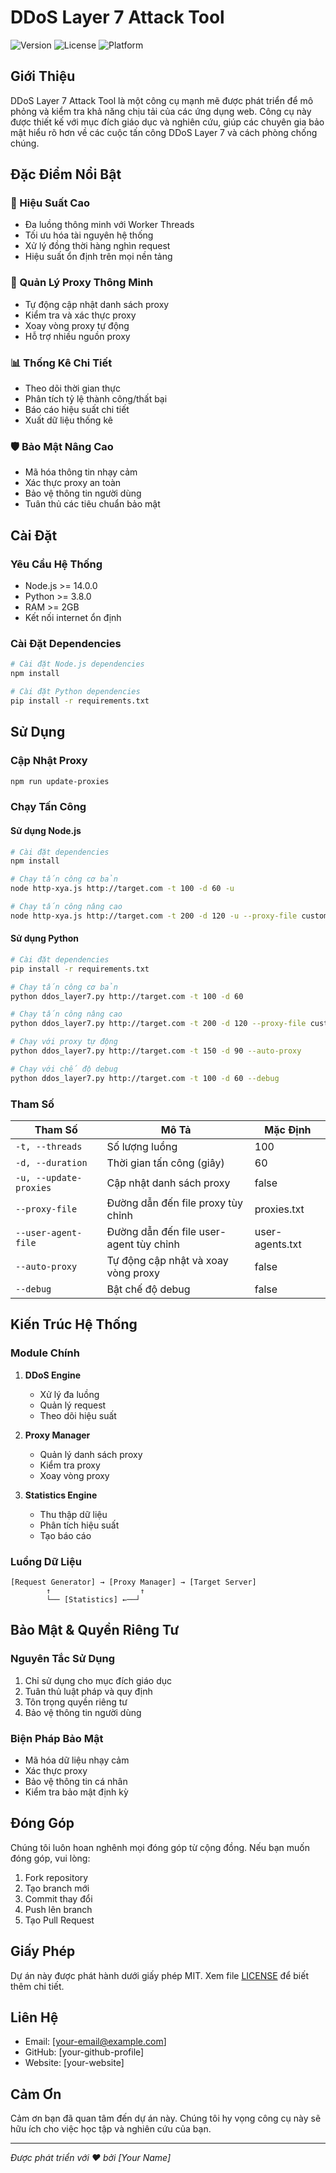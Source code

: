 # DDoS Layer 7 Attack Tool

![Version](https://img.shields.io/badge/version-1.0.0-blue)
![License](https://img.shields.io/badge/license-MIT-green)
![Platform](https://img.shields.io/badge/platform-Node.js%20%7C%20Python-blueviolet)

## Giới Thiệu

DDoS Layer 7 Attack Tool là một công cụ mạnh mẽ được phát triển để mô phỏng và kiểm tra khả năng chịu tải của các ứng dụng web. Công cụ này được thiết kế với mục đích giáo dục và nghiên cứu, giúp các chuyên gia bảo mật hiểu rõ hơn về các cuộc tấn công DDoS Layer 7 và cách phòng chống chúng.

## Đặc Điểm Nổi Bật

### 🚀 Hiệu Suất Cao
- Đa luồng thông minh với Worker Threads
- Tối ưu hóa tài nguyên hệ thống
- Xử lý đồng thời hàng nghìn request
- Hiệu suất ổn định trên mọi nền tảng

### 🔄 Quản Lý Proxy Thông Minh
- Tự động cập nhật danh sách proxy
- Kiểm tra và xác thực proxy
- Xoay vòng proxy tự động
- Hỗ trợ nhiều nguồn proxy

### 📊 Thống Kê Chi Tiết
- Theo dõi thời gian thực
- Phân tích tỷ lệ thành công/thất bại
- Báo cáo hiệu suất chi tiết
- Xuất dữ liệu thống kê

### 🛡️ Bảo Mật Nâng Cao
- Mã hóa thông tin nhạy cảm
- Xác thực proxy an toàn
- Bảo vệ thông tin người dùng
- Tuân thủ các tiêu chuẩn bảo mật

## Cài Đặt

### Yêu Cầu Hệ Thống
- Node.js >= 14.0.0
- Python >= 3.8.0
- RAM >= 2GB
- Kết nối internet ổn định

### Cài Đặt Dependencies
```bash
# Cài đặt Node.js dependencies
npm install

# Cài đặt Python dependencies
pip install -r requirements.txt
```

## Sử Dụng

### Cập Nhật Proxy
```bash
npm run update-proxies
```

### Chạy Tấn Công

#### Sử dụng Node.js
```bash
# Cài đặt dependencies
npm install

# Chạy tấn công cơ bản
node http-xya.js http://target.com -t 100 -d 60 -u

# Chạy tấn công nâng cao
node http-xya.js http://target.com -t 200 -d 120 -u --proxy-file custom-proxies.txt
```

#### Sử dụng Python
```bash
# Cài đặt dependencies
pip install -r requirements.txt

# Chạy tấn công cơ bản
python ddos_layer7.py http://target.com -t 100 -d 60

# Chạy tấn công nâng cao
python ddos_layer7.py http://target.com -t 200 -d 120 --proxy-file custom-proxies.txt --user-agent-file custom-user-agents.txt

# Chạy với proxy tự động
python ddos_layer7.py http://target.com -t 150 -d 90 --auto-proxy

# Chạy với chế độ debug
python ddos_layer7.py http://target.com -t 100 -d 60 --debug
```

### Tham Số
| Tham Số | Mô Tả | Mặc Định |
|---------|--------|-----------|
| `-t, --threads` | Số lượng luồng | 100 |
| `-d, --duration` | Thời gian tấn công (giây) | 60 |
| `-u, --update-proxies` | Cập nhật danh sách proxy | false |
| `--proxy-file` | Đường dẫn đến file proxy tùy chỉnh | proxies.txt |
| `--user-agent-file` | Đường dẫn đến file user-agent tùy chỉnh | user-agents.txt |
| `--auto-proxy` | Tự động cập nhật và xoay vòng proxy | false |
| `--debug` | Bật chế độ debug | false |

## Kiến Trúc Hệ Thống

### Module Chính
1. **DDoS Engine**
   - Xử lý đa luồng
   - Quản lý request
   - Theo dõi hiệu suất

2. **Proxy Manager**
   - Quản lý danh sách proxy
   - Kiểm tra proxy
   - Xoay vòng proxy

3. **Statistics Engine**
   - Thu thập dữ liệu
   - Phân tích hiệu suất
   - Tạo báo cáo

### Luồng Dữ Liệu
```
[Request Generator] → [Proxy Manager] → [Target Server]
        ↑                    ↑
        └── [Statistics] ←──┘
```

## Bảo Mật & Quyền Riêng Tư

### Nguyên Tắc Sử Dụng
1. Chỉ sử dụng cho mục đích giáo dục
2. Tuân thủ luật pháp và quy định
3. Tôn trọng quyền riêng tư
4. Bảo vệ thông tin người dùng

### Biện Pháp Bảo Mật
- Mã hóa dữ liệu nhạy cảm
- Xác thực proxy
- Bảo vệ thông tin cá nhân
- Kiểm tra bảo mật định kỳ

## Đóng Góp

Chúng tôi luôn hoan nghênh mọi đóng góp từ cộng đồng. Nếu bạn muốn đóng góp, vui lòng:

1. Fork repository
2. Tạo branch mới
3. Commit thay đổi
4. Push lên branch
5. Tạo Pull Request

## Giấy Phép

Dự án này được phát hành dưới giấy phép MIT. Xem file [LICENSE](LICENSE) để biết thêm chi tiết.

## Liên Hệ

- Email: [your-email@example.com]
- GitHub: [your-github-profile]
- Website: [your-website]

## Cảm Ơn

Cảm ơn bạn đã quan tâm đến dự án này. Chúng tôi hy vọng công cụ này sẽ hữu ích cho việc học tập và nghiên cứu của bạn.

---
*Được phát triển với ❤️ bởi [Your Name]* 